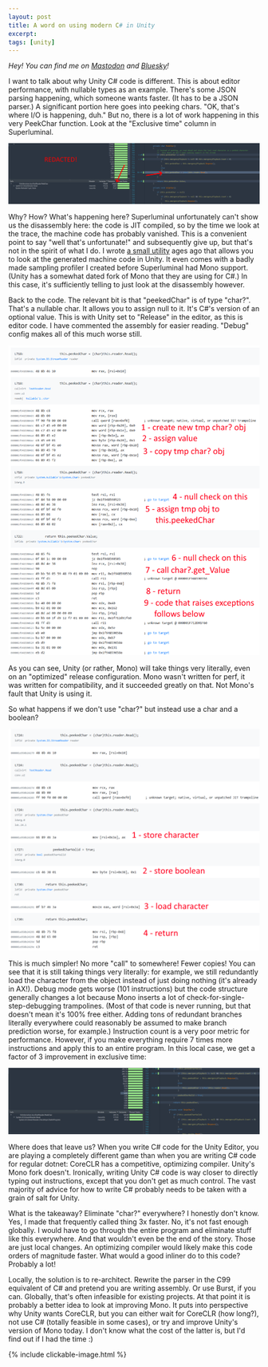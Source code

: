```yaml
---
layout: post
title: A word on using modern C# in Unity
excerpt:
tags: [unity]
---
```


_Hey! You can find me on [Mastodon](https://mastodon.gamedev.place/@sschoener) and [Bluesky](https://bsky.app/profile/sschoener.bsky.social)!_

I want to talk about why Unity C# code is different. This is about editor performance, with nullable types as an example. There's some JSON parsing happening, which someone wants faster. (It has to be a JSON parser.) A significant portion here goes into peeking chars. "OK, that's where I/O is happening, duh." But no, there is a lot of work happening in this very PeekChar function. Look at the "Exclusive time" column in Superluminal.

<p align="middle">
  <img src="/img/2024-11-12-unity-mono-perf/0-before.png" alt="Measurement of the before state in Superluminal" />
</p>

Why? How? What's happening here? Superluminal unfortunately can't show us the disassembly here: the code is JIT compiled, so by the time we look at the trace, the machine code has probably vanished. This is a convenient point to say "well that's unfortunate!" and subsequently give up, but that's not in the spirit of what I do. I wrote [a small utility](https://github.com/sschoener/unity-asm-explorer-package) ages ago that allows you to look at the generated machine code in Unity. It even comes with a badly made sampling profiler I created before Superluminal had Mono support. (Unity has a somewhat dated fork of Mono that they are using for C#.) In this case, it's sufficiently telling to just look at the disassembly however.

Back to the code. The relevant bit is that "peekedChar" is of type "char?". That's a nullable char. It allows you to assign null to it. It's C#'s version of an optional value. This is with Unity set to "Release" in the editor, as this is editor code. I have commented the assembly for easier reading. "Debug" config makes all of this much worse still.

<p align="middle">
  <img src="/img/2024-11-12-unity-mono-perf/1-generated-code.png" alt="Generated machine code using nullable char" />
</p>

As you can see, Unity (or rather, Mono) will take things very literally, even on an "optimized" release configuration. Mono wasn't written for perf, it was written for compatibility, and it succeeded greatly on that. Not Mono's fault that Unity is using it. 

So what happens if we don't use "char?" but instead use a char and a boolean?

<p align="middle">
  <img src="/img/2024-11-12-unity-mono-perf/2-improved-code.png" alt="Generated machine code using char and bool" />
</p>

This is much simpler! No more "call" to somewhere! Fewer copies! You can see that it is still taking things very literally: for example, we still redundantly load the character from the object instead of just doing nothing (it's already in AX!). Debug mode gets worse (101 instructions) but the code structure generally changes a lot because Mono inserts a lot of check-for-single-step-debugging trampolines. (Most of that code is never running, but that doesn't mean it's 100% free either. Adding tons of redundant branches literally everywhere could reasonably be assumed to make branch prediction worse, for example.) Instruction count is a very poor metric for performance. However, if you make everything require 7 times more instructions and apply this to an entire program. In this local case, we get a factor of 3 improvement in exclusive time:

<p align="middle">
  <img src="/img/2024-11-12-unity-mono-perf/3-after.png" alt="Measurement of the improved state in Superluminal" />
</p>

Where does that leave us? When you write C# code for the Unity Editor, you are playing a completely different game than when you are writing C# code for regular dotnet: CoreCLR has a competitive, optimizing compiler. Unity's Mono fork doesn't. Ironically, writing Unity C# code is way closer to directly typing out instructions, except that you don't get as much control. The vast majority of advice for how to write C# probably needs to be taken with a grain of salt for Unity.

What is the takeaway? Eliminate "char?" everywhere? I honestly don't know. Yes, I made that frequently called thing 3x faster. No, it's not fast enough globally. I would have to go through the entire program and eliminate stuff like this everywhere. And that wouldn't even be the end of the story. Those are just local changes. An optimizing compiler would likely make this code orders of magnitude faster. What would a good inliner do to this code? Probably a lot! 

Locally, the solution is to re-architect. Rewrite the parser in the C99 equivalent of C# and pretend you are writing assembly. Or use Burst, if you can. Globally, that's often infeasible for existing projects. At that point it is probably a better idea to look at improving Mono. It puts into perspective why Unity wants CoreCLR, but you can either wait for CoreCLR (how long?), not use C# (totally feasible in some cases), or try and improve Unity's version of Mono today. I don't know what the cost of the latter is, but I'd find out if I had the time :)

{% include clickable-image.html %}